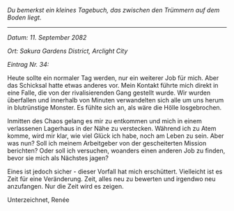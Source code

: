 _Du bemerkst ein kleines Tagebuch, das zwischen den Trümmern auf dem Boden liegt._

---

_Datum: 11. September 2082_

_Ort: Sakura Gardens District, Arclight City_

_Eintrag Nr. 34:_

Heute sollte ein normaler Tag werden, nur ein weiterer Job für mich. Aber das Schicksal hatte etwas anderes vor. Mein Kontakt führte mich direkt in eine Falle, die von der rivalisierenden Gang gestellt wurde. Wir wurden überfallen und innerhalb von Minuten verwandelten sich alle um uns herum in blutrünstige Monster. Es fühlte sich an, als wäre die Hölle losgebrochen.

Inmitten des Chaos gelang es mir zu entkommen und mich in einem verlassenen Lagerhaus in der Nähe zu verstecken. Während ich zu Atem komme, wird mir klar, wie viel Glück ich habe, noch am Leben zu sein. Aber was nun? Soll ich meinem Arbeitgeber von der gescheiterten Mission berichten? Oder soll ich versuchen, woanders einen anderen Job zu finden, bevor sie mich als Nächstes jagen?

Eines ist jedoch sicher - dieser Vorfall hat mich erschüttert. Vielleicht ist es Zeit für eine Veränderung. Zeit, alles neu zu bewerten und irgendwo neu anzufangen. Nur die Zeit wird es zeigen.

Unterzeichnet,
Renée
